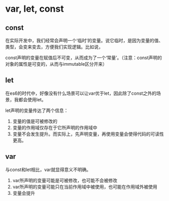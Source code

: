 # var, let, const

## const

在实际开发中，我们经常会声明一个‘临时’的变量。说它临时，是因为变量的值、类型，会变来变去，方便我们实现逻辑。比如说，

const声明的变量在赋值后不可变，从而成为了一个‘常量’。（注意：const声明的对象的属性是可变的，从而与immutable区分开来）



## let

在es6的时代中，好像没有什么场景可以让var优于let，因此除了const之外的场景，我都会使用let。

let声明的变量传达了两个信息：

1. 变量的值是可被修改的
2. 变量的作用域仅存在于它所声明的作用域中
3. 变量不会发生提升。而实际上，先声明变量，再使用变量会使得代码的可读性更高。

## var

与const和let相比，var就显得意义不明确。

1. var所声明的变量可能是可被修改，也可能不会被修改
2. var所声明的变量可能只在当前作用域中被使用，也可能在作用域外被使用
3. 变量会提升



